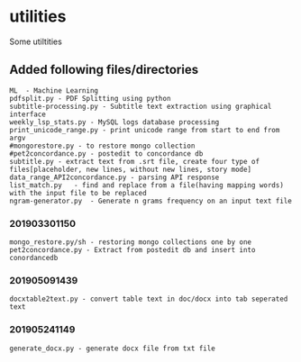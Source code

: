 # utilities
Some utiltities

## Added following files/directories
    ML  - Machine Learning
    pdfsplit.py - PDF Splitting using python
    subtitle-processing.py - Subtitle text extraction using graphical interface
    weekly_lsp_stats.py - MySQL logs database processing
	print_unicode_range.py - print unicode range from start to end from argv
	#mongorestore.py - to restore mongo collection
	#pet2concordance.py - postedit to concordance db
	subtitle.py - extract text from .srt file, create four type of files[placeholder, new lines, without new lines, story mode]
	data_range_API2concordance.py - parsing API response 
	list_match.py	- find and replace from a file(having mapping words) with the input file to be replaced
	ngram-generator.py	- Generate n grams frequency on an input text file

### 201903301150
	mongo_restore.py/sh - restoring mongo collections one by one
	pet2concordance.py - Extract from postedit db and insert into conordancedb

### 201905091439
	docxtable2text.py - convert table text in doc/docx into tab seperated text 

### 201905241149
	generate_docx.py - generate docx file from txt file


